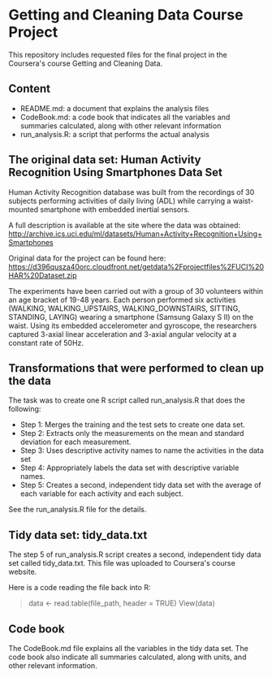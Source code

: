 # Getting and Cleaning Data Course Project

This repository includes requested files for the final project in the Coursera's course Getting and Cleaning Data.

## Content
- README.md: a document that explains the analysis files
- CodeBook.md: a code book that indicates all the variables and summaries calculated, along with other relevant information
- run_analysis.R: a script that performs the actual analysis

## The original data set: Human Activity Recognition Using Smartphones Data Set

Human Activity Recognition database was built from the recordings of 30 subjects performing activities of daily living (ADL) while carrying a waist-mounted smartphone with embedded inertial sensors.

A full description is available at the site where the data was obtained:
http://archive.ics.uci.edu/ml/datasets/Human+Activity+Recognition+Using+Smartphones 

Original data for the project can be found here:
https://d396qusza40orc.cloudfront.net/getdata%2Fprojectfiles%2FUCI%20HAR%20Dataset.zip
 
The experiments have been carried out with a group of 30 volunteers within an age bracket of 19-48 years. Each person performed six activities (WALKING, WALKING_UPSTAIRS, WALKING_DOWNSTAIRS, SITTING, STANDING, LAYING) wearing a smartphone (Samsung Galaxy S II) on the waist. Using its embedded accelerometer and gyroscope, the researchers captured 3-axial linear acceleration and 3-axial angular velocity at a constant rate of 50Hz.

## Transformations that were performed to clean up the data

The task was to create one R script called run_analysis.R that does the following: 

- Step 1: Merges the training and the test sets to create one data set.
- Step 2: Extracts only the measurements on the mean and standard deviation for each measurement.
- Step 3: Uses descriptive activity names to name the activities in the data set
- Step 4: Appropriately labels the data set with descriptive variable names.
- Step 5: Creates a second, independent tidy data set with the average of each variable for each activity and each subject.

See the run_analysis.R file for the details.

## Tidy data set: tidy_data.txt

The step 5 of run_analysis.R script creates a second, independent tidy data set called tidy_data.txt. This file was uploaded to Coursera's course website.

Here is a code reading the file back into R:

> data <- read.table(file_path, header = TRUE)
> View(data)

## Code book

The CodeBook.md file explains all the variables in the tidy data set. The code book also indicate all summaries calculated, along with units, and other relevant information.
